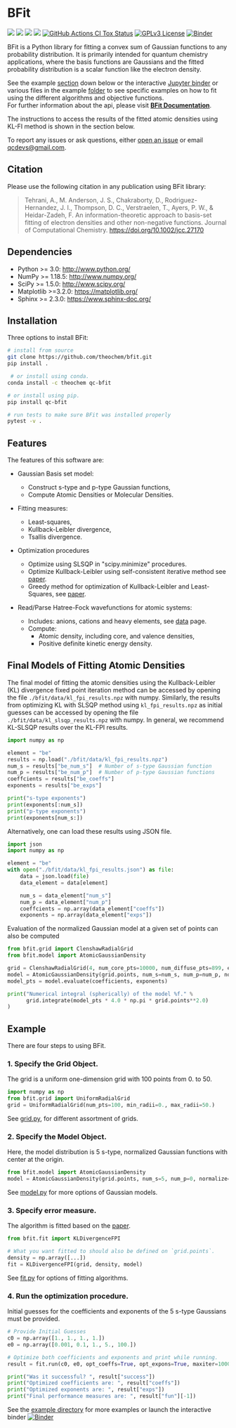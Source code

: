 BFit
====
<a href='https://docs.python.org/3.6/'><img src='https://img.shields.io/badge/python-3.6-blue.svg'></a>
<a href='https://docs.python.org/3.7/'><img src='https://img.shields.io/badge/python-3.7-blue.svg'></a>
<a href='https://docs.python.org/3.8/'><img src='https://img.shields.io/badge/python-3.8-blue.svg'></a>
<a href='https://docs.python.org/3.9/'><img src='https://img.shields.io/badge/python-3.9-blue.svg'></a>
[![GitHub Actions CI Tox Status](https://github.com/theochem/bfit/actions/workflows/ci_tox.yml/badge.svg?branch=master)](https://github.com/theochem/bfit/actions/workflows/ci_tox.yml)
[![GPLv3 License](https://img.shields.io/badge/License-GPL%20v3-yellow.svg)](https://opensource.org/licenses/)
[![Binder](https://mybinder.org/badge_logo.svg)](https://mybinder.org/v2/gh/theochem/bfit/master?labpath=%2Fexamples%2F)

BFit is a Python library for fitting a convex sum of Gaussian functions to any
probability distribution. It is primarily intended for quantum chemistry applications, where the
basis functions are Gaussians and the fitted probability distribution is a scalar function like
the electron density.

See the example [section](#kl-fpi-models-of-atomic-densities) down below or the interactive
[Jupyter binder](https://mybinder.org/v2/gh/theochem/bfit/master?labpath=%2Fexamples%2)
or various files in the example [folder](https://github.com/theochem/BFit/tree/master/examples)
to see specific examples on how to fit using the different algorithms and objective
functions.  
For further information about the api, please visit
[**BFit Documentation**](https://bfit.qcdevs.org/). 

The instructions to access the results of the fitted atomic densities using KL-FI method is
shown in the section below.

To report any issues or ask questions, either [open an issue](
https://github.com/theochem/bfit/issues/new) or email [qcdevs@gmail.com]().


Citation
--------
Please use the following citation in any publication using BFit library:

> Tehrani, A., M. Anderson, J. S., Chakraborty, D., Rodriguez-Hernandez, J. I., Thompson, D. C., Verstraelen, T., Ayers, P. W., & Heidar-Zadeh, F.
> An information-theoretic approach to basis-set fitting of electron densities and other non-negative functions.
> Journal of Computational Chemistry. https://doi.org/10.1002/jcc.27170


Dependencies
------------
* Python >= 3.0: http://www.python.org/
* NumPy >= 1.18.5: http://www.numpy.org/
* SciPy >= 1.5.0: http://www.scipy.org/
* Matplotlib >=3.2.0: https://matplotlib.org/
* Sphinx >= 2.3.0: https://www.sphinx-doc.org/



Installation
------------
Three options to install BFit:

```bash
# install from source
git clone https://github.com/theochem/bfit.git
pip install .

 # or install using conda.
conda install -c theochem qc-bfit

# or install using pip.
pip install qc-bfit

# run tests to make sure BFit was installed properly
pytest -v . 
```


Features
--------

The features of this software are:

* Gaussian Basis set model:
    * Construct s-type and p-type Gaussian functions,
    * Compute Atomic Densities or Molecular Densities. 

* Fitting measures:
    * Least-squares,
    * Kullback-Leibler divergence,
    * Tsallis divergence.

* Optimization procedures
    * Optimize using SLSQP in "scipy.minimize" procedures.
    * Optimize Kullback-Leibler using self-consistent iterative method see [paper](#citing).
    * Greedy method for optimization of Kullback-Leibler and Least-Squares, see [paper](#citing).

* Read/Parse Hatree-Fock wavefunctions for atomic systems:
  * Includes: anions, cations and heavy elements, see [data](data/README.md) page.
  * Compute:
    * Atomic density, including core, and valence densities,
    * Positive definite kinetic energy density.


Final Models of Fitting Atomic Densities 
------------------------------------------
The final model of fitting the atomic densities using the Kullback-Leibler (KL) divergence fixed point iteration method 
can be accessed by opening the file `./bfit/data/kl_fpi_results.npz` with numpy.
Similarly, the results from optimizing KL with SLSQP method using `kl_fpi_results.npz`
as initial guesses can be accessed by opening the file `./bfit/data/kl_slsqp_results.npz` with numpy.
In general, we recommend KL-SLSQP results over the KL-FPI results.
```python
import numpy as np

element = "be"
results = np.load("./bfit/data/kl_fpi_results.npz")
num_s = results["be_num_s"]  # Number of s-type Gaussian function
num_p = results["be_num_p"]  # Number of p-type Gaussian functions
coeffcients = results["be_coeffs"]
exponents = results["be_exps"]

print("s-type exponents")
print(exponents[:num_s])
print("p-type exponents")
print(exponents[num_s:])
```
Alternatively, one can load these results using JSON file.
```python
import json
import numpy as np

element = "be"
with open("./bfit/data/kl_fpi_results.json") as file:
    data = json.load(file)
    data_element = data[element]

    num_s = data_element["num_s"]
    num_p = data_element["num_p"]
    coeffcients = np.array(data_element["coeffs"])
    exponents = np.array(data_element["exps"])
```

Evaluation of the normalized Gaussian model at a given set of points can also be computed
```python
from bfit.grid import ClenshawRadialGrid
from bfit.model import AtomicGaussianDensity

grid = ClenshawRadialGrid(4, num_core_pts=10000, num_diffuse_pts=899, extra_pts=[50, 75, 100])
model = AtomicGaussianDensity(grid.points, num_s=num_s, num_p=num_p, normalize=True)
model_pts = model.evaluate(coefficients, exponents)

print("Numerical integral (spherically) of the model %f." % 
      grid.integrate(model_pts * 4.0 * np.pi * grid.points**2.0)
)
```


## Example
There are four steps to using BFit.

### 1. Specify the Grid Object.
The grid is a uniform one-dimension grid with 100 points from 0. to 50.
```python
import numpy as np
from bfit.grid import UniformRadialGrid
grid = UniformRadialGrid(num_pts=100, min_radii=0., max_radii=50.)
```
See [grid.py](bfit/grid.py), for different assortment of grids.

### 2. Specify the Model Object.
Here, the model distribution is 5 s-type, normalized Gaussian functions with center at the origin.
```python
from bfit.model import AtomicGaussianDensity
model = AtomicGaussianDensity(grid.points, num_s=5, num_p=0, normalize=True)
```
See [model.py](bfit/model.py) for more options of Gaussian models.

### 3. Specify error measure.
The algorithm is fitted based on the [paper](#citing).

```python
from bfit.fit import KLDivergenceFPI

# What you want fitted to should also be defined on `grid.points`.
density = np.array([...])
fit = KLDivergenceFPI(grid, density, model)
```
See [fit.py](bfit/fit.py) for options of fitting algorithms.

### 4. Run the optimization procedure.
Initial guesses for the coefficients and exponents of the 5 s-type Gaussians must be provided.
```python
# Provide Initial Guesses
c0 = np.array([1., 1., 1., 1.])
e0 = np.array([0.001, 0.1, 1., 5., 100.])

# Optimize both coefficients and exponents and print while running.
result = fit.run(c0, e0, opt_coeffs=True, opt_expons=True, maxiter=1000, disp=True)

print("Was it successful? ", result["success"])
print("Optimized coefficients are: ", result["coeffs"])
print("Optimized exponents are: ", result["exps"])
print("Final performance measures are: ", result["fun"][-1])
```
See the [example directory](examples/) for more examples or launch the interactive binder 
[![Binder](https://mybinder.org/badge_logo.svg)](https://mybinder.org/v2/gh/theochem/bfit/master?labpath=%2Fexamples%2F)
